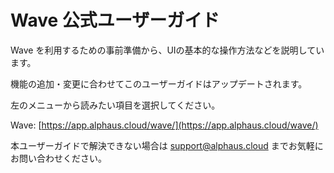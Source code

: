 # Wave 公式ユーザーガイド

Wave を利用するための事前準備から、UIの基本的な操作方法などを説明しています。

機能の追加・変更に合わせてこのユーザーガイドはアップデートされます。

左のメニューから読みたい項目を選択してください。

Wave: [https://app.alphaus.cloud/wave/](https://app.alphaus.cloud/wave/)

本ユーザーガイドで解決できない場合は support@alphaus.cloud までお気軽にお問い合わせください。
